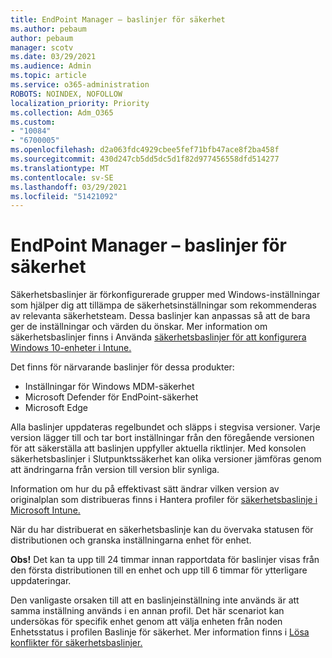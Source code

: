 ```yaml
---
title: EndPoint Manager – baslinjer för säkerhet
ms.author: pebaum
author: pebaum
manager: scotv
ms.date: 03/29/2021
ms.audience: Admin
ms.topic: article
ms.service: o365-administration
ROBOTS: NOINDEX, NOFOLLOW
localization_priority: Priority
ms.collection: Adm_O365
ms.custom:
- "10084"
- "6700005"
ms.openlocfilehash: d2a063fdc4929cbee5fef71bfb47ace8f2ba458f
ms.sourcegitcommit: 430d247cb5dd5dc5d1f82d977456558dfd514277
ms.translationtype: MT
ms.contentlocale: sv-SE
ms.lasthandoff: 03/29/2021
ms.locfileid: "51421092"
---
```

# <a name="endpoint-manager---security-baselines"></a>EndPoint Manager – baslinjer för säkerhet

Säkerhetsbaslinjer är förkonfigurerade grupper med Windows-inställningar som hjälper dig att tillämpa de säkerhetsinställningar som rekommenderas av relevanta säkerhetsteam. Dessa baslinjer kan anpassas så att de bara ger de inställningar och värden du önskar. Mer information om säkerhetsbaslinjer finns i Använda [säkerhetsbaslinjer för att konfigurera Windows 10-enheter i Intune.](https://docs.microsoft.com/mem/intune/protect/security-baselines)

Det finns för närvarande baslinjer för dessa produkter:

- Inställningar för Windows MDM-säkerhet
- Microsoft Defender för EndPoint-säkerhet
- Microsoft Edge

Alla baslinjer uppdateras regelbundet och släpps i stegvisa versioner. Varje version lägger till och tar bort inställningar från den föregående versionen för att säkerställa att baslinjen uppfyller aktuella riktlinjer. Med konsolen säkerhetsbaslinjer i Slutpunktssäkerhet kan olika versioner jämföras genom att ändringarna från version till version blir synliga.

Information om hur du på effektivast sätt ändrar vilken version av originalplan som distribueras finns i Hantera profiler för [säkerhetsbaslinje i Microsoft Intune.](https://docs.microsoft.com/mem/intune/protect/security-baselines-configure)

När du har distribuerat en säkerhetsbaslinje kan du övervaka statusen för distributionen och granska inställningarna enhet för enhet.

**Obs!** Det kan ta upp till 24 timmar innan rapportdata för baslinjer visas från den första distributionen till en enhet och upp till 6 timmar för ytterligare uppdateringar. 

Den vanligaste orsaken till att en baslinjeinställning inte används är att samma inställning används i en annan profil. Det här scenariot kan undersökas för specifik enhet genom att välja enheten från noden Enhetsstatus i profilen Baslinje för säkerhet. Mer information finns i [Lösa konflikter för säkerhetsbaslinjer.](https://docs.microsoft.com/mem/intune/protect/security-baselines-monitor#resolve-conflicts-for-security-baselines)